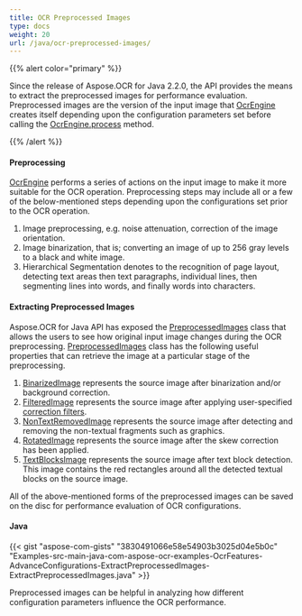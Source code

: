```yaml
---
title: OCR Preprocessed Images
type: docs
weight: 20
url: /java/ocr-preprocessed-images/
---
```


{{% alert color="primary" %}} 

Since the release of Aspose.OCR for Java 2.2.0, the API provides the means to extract the preprocessed images for performance evaluation. Preprocessed images are the version of the input image that [OcrEngine](https://apireference.aspose.com/java/ocr/com.aspose.ocr/OcrEngine) creates itself depending upon the configuration parameters set before calling the [OcrEngine.process](https://apireference.aspose.com/java/ocr/com.aspose.ocr/OcrEngine#process\(\)) method.

{{% /alert %}} 
#### **Preprocessing**
[OcrEngine](https://apireference.aspose.com/java/ocr/com.aspose.ocr/OcrEngine) performs a series of actions on the input image to make it more suitable for the OCR operation. Preprocessing steps may include all or a few of the below-mentioned steps depending upon the configurations set prior to the OCR operation.

1. Image preprocessing, e.g. noise attenuation, correction of the image orientation.
1. Image binarization, that is; converting an image of up to 256 gray levels to a black and white image.
1. Hierarchical Segmentation denotes to the recognition of page layout, detecting text areas then text paragraphs, individual lines, then segmenting lines into words, and finally words into characters.
#### **Extracting Preprocessed Images**
Aspose.OCR for Java API has exposed the [PreprocessedImages](https://apireference.aspose.com/java/ocr/com.aspose.ocr/PreprocessedImages) class that allows the users to see how original input image changes during the OCR preprocessing. [PreprocessedImages](https://apireference.aspose.com/java/ocr/com.aspose.ocr/PreprocessedImages) class has the following useful properties that can retrieve the image at a particular stage of the preprocessing.

1. [BinarizedImage](https://apireference.aspose.com/java/ocr/com.aspose.ocr/PreprocessedImages#getBinarizedImage\(\)) represents the source image after binarization and/or background correction.
1. [FilteredImage](https://apireference.aspose.com/java/ocr/com.aspose.ocr/PreprocessedImages#getFilteredImage\(\)) represents the source image after applying user-specified [correction filters](https://docs.aspose.com/display/OCRJAVA/Applying+Correction+Filters).
1. [NonTextRemovedImage](https://apireference.aspose.com/java/ocr/com.aspose.ocr/PreprocessedImages#getNonTextRemovedImage\(\)) represents the source image after detecting and removing the non-textual fragments such as graphics.
1. [RotatedImage](https://apireference.aspose.com/java/ocr/com.aspose.ocr/PreprocessedImages#getRotatedImage\(\)) represents the source image after the skew correction has been applied.
1. [TextBlocksImage](https://apireference.aspose.com/java/ocr/com.aspose.ocr/PreprocessedImages#getTextBlocksImage\(\)) represents the source image after text block detection. This image contains the red rectangles around all the detected textual blocks on the source image.

All of the above-mentioned forms of the preprocessed images can be saved on the disc for performance evaluation of OCR configurations.
#### **Java**
{{< gist "aspose-com-gists" "3830491066e58e54903b3025d04e5b0c" "Examples-src-main-java-com-aspose-ocr-examples-OcrFeatures-AdvanceConfigurations-ExtractPreprocessedImages-ExtractPreprocessedImages.java" >}}

Preprocessed images can be helpful in analyzing how different configuration parameters influence the OCR performance.

